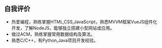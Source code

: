 ## 自我评价

* 热爱编程，熟练掌握HTML,CSS,JavaScript，熟悉MVVM框架VueJS组件化开发，了解NodeJS，能够独立搭建小型网站或应用。
* 做过ACM，熟练掌握常用数据结构及算法。
* 熟悉C/C++，有Python,Java项目开发经验。
